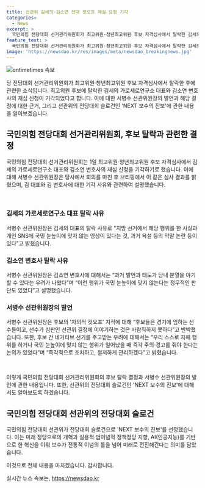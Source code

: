 ```yaml
---
title: 선관위 김세의·김소연 전대 컷오프 재심 요청 기각
categories:
  - News
excerpt: >
  국민의힘 전당대회 선거관리위원회가 최고위원·청년최고위원 후보 자격심사에서 탈락한 김세의와 김소연에 대한 재심 신청을 기각했다. 김세의는 지방 선거와 SNS 행동, 막말 논란 등으로, 김소연은 분열 우려와 국민 노출된 행동 등으로 거부당했다. 또한 후보들 간의 네거티브 선거 우려에 대해 즉각적인 조치와 경고를 약속했다. 선관위는 NEXT 보수의 진보를 슬로건으로 선정했는데, 이는 미래 정당으로의 개혁과 인공지능 등 혁신에 초점을 맞춘 의미를 지니고 있다.
feature_text: >
  국민의힘 전당대회 선거관리위원회가 최고위원·청년최고위원 후보 자격심사에서 탈락한 김세의와 김소연에 대한 재심 신청을 기각했다. 김세의는 지방 선거와 SNS 행동, 막말 논란 등으로, 김소연은 분열 우려와 국민 노출된 행동 등으로 거부당했다. 또한 후보들 간의 네거티브 선거 우려에 대해 즉각적인 조치와 경고를 약속했다. 선관위는 NEXT 보수의 진보를 슬로건으로 선정했는데, 이는 미래 정당으로의 개혁과 인공지능 등 혁신에 초점을 맞춘 의미를 지니고 있다.
image: 'https://newsdao.kr/res/images/meta/newsdao_breakingnews.jpg'
---
```


<p><img src="https://newsdao.kr/res/images/meta/newsdao_breakingnews.jpg" alt="ontimetimes 속보" /></p>

<p>당 전당대회 선거관리위원회가 최고위원·청년최고위원 후보 자격심사에서 탈락한 후에 관련한 소식입니다. 최고위원 후보에 탈락한 김세의 가로세로연구소 대표와 김소연 변호사의 재심 신청이 기각되었다고 합니다. 이에 대한 서병수 선관위원장의 발언과 해당 결정에 대한 근거, 그리고 선관위의 전당대회 슬로건인 'NEXT 보수의 진보'에 관한 내용을 알아보겠습니다.</p>

<h2 data-ke-size="size26">국민의힘 전당대회 선거관리위원회, 후보 탈락과 관련한 결정</h2>

<p>국민의힘 전당대회 선거관리위원회는 1일 최고위원·청년최고위원 후보 자격심사에서 김세의 가로세로연구소 대표와 김소연 변호사의 재심 신청을 기각하기로 했습니다. 이에 대해 서병수 선관위원장은 당사에서 회의를 마친 후 브리핑에서 이 같은 심사 결과를 밝혔으며, 김 대표와 김 변호사에 대한 기각 사유와 관련하여 설명했습니다.</p>

<p data-ke-size="size16">&nbsp;</p>

<h3>김세의 가로세로연구소 대표 탈락 사유</h3>

<p>서병수 선관위원장은 김세의 대표의 탈락 사유로 "지방 선거에서 해당 행위를 한 사실과 개인 SNS에 국민 눈높이에 맞지 않는 영상이 있다는 것, 과거 욕설 등의 막말 논란 등이 있다"고 밝혔습니다.</p>

<h3>김소연 변호사 탈락 사유</h3>

<p>서병수 선관위원장은 김소연 변호사에 대해서는 “과거 발언과 태도가 당내 분열을 야기할 수 있다는 우려가 나왔다”며 “이런 행위가 국민 눈높이에 맞지 않는다는 정무적인 판단도 있었다”고 설명했습니다.</p>

<h3>서병수 선관위원장의 발언</h3>

<p>서병수 선관위원장은 후보의 '자의적 컷오프' 지적에 대해 “후보들은 경기에 임하는 선수들이고, 선수가 심판인 선관위 결정에 이야기하는 것은 바람직하지 못하다”고 반박했습니다. 또한, 후보 간 네거티브 선거를 주고받는 우려에 대해서는 “우리 스스로 자해 행위를 하거나 국민 눈높이에 맞지 않는 행위가 일어났을 때 즉각 주의·경고를 줘야 한다는 논의가 있었다”며 “즉각적으로 조치하고, 철저하게 관리하겠다”고 밝혔습니다.</p>

<p data-ke-size="size16">&nbsp;</p>

<p>이렇게 국민의힘 전당대회 선거관리위원회의 후보 탈락 결정과 서병수 선관위원장의 발언에 관한 내용입니다. 또한, 선관위의 전당대회 슬로건인 'NEXT 보수의 진보'에 대해서도 알아보도록 하겠습니다.</p>

<h2 data-ke-size="size26">국민의힘 전당대회 선관위의 전당대회 슬로건</h2>

<p>국민의힘 전당대회 선관위가 전당대회 슬로건으로 'NEXT 보수의 진보'를 선정했습니다. 이는 미래 정당으로의 개혁과 실용적·범이념적 정책정당 지향, AI(인공지능)를 기반으로 한 혁신을 이뤄 보수가 전통적 이념의 틀을 넘어 미래로 전진해간다는 의미를 담았습니다.</p>

<p>이것으로 전체 내용을 마치겠습니다. 감사합니다.</p>
실시간 뉴스 속보는, <a href="https://newsdao.kr" rel="dofollow">https://newsdao.kr</a>


